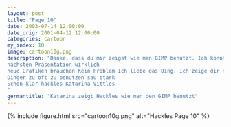 ```yaml
---
layout: post
title: "Page 10"
date: 2003-07-14 12:00:00
date_orig: 2001-04-12 12:00:00
categories: cartoon
my_index: 10
image: cartoon10g.png
description: "Danke, dass du mir zeigst wie man GIMP benutzt. Ich könnte für meine
nächsten Präsentation wirklich
neue Grafiken brauchen Kein Problem Ich liebe das Ding. Ich zeige dir noch wie man Filter benutzt um richtig coole Effekte zu erzeugen Pass aber auf Anfänger neigen dazu diese schrillen 
Dinger zu oft zu benutzen sau stark
Schon klar hackles Katarina Vittles
"
germantitle: "Katarina zeigt Hackles wie man den GIMP benutzt"
---
```


{% include figure.html src="cartoon10g.png" alt="Hackles Page 10"  %}
